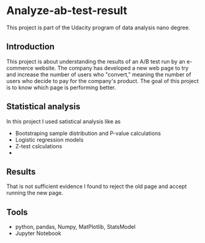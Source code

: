 # Analyze-ab-test-result
This project is part of the Udacity program of data analysis nano degree.

## Introduction
This project is about understanding the results of an A/B test run by an e-commerce website. The company has developed a new web page to try and increase 
the number of users who "convert," meaning the number of users who decide to pay for the company's product. 
The goal of this project is to know which page is performing better.

## Statistical analysis
In this project I used satistical analysis like as
- Bootstraping sample distribution and P-value calculations
- Logistic regression models
- Z-test cslculations 
-
## Results 
That is not sufficient evidence I found to reject the old page and accept running the new page. 

## Tools
- python, pandas, Numpy, MatPlotlib, StatsModel
- Jupyter Notebook
